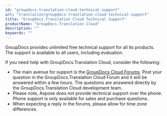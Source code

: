 ```yaml
---
id: "groupdocs-translation-cloud-technical-support"
url: "translation/groupdocs-translation-cloud-technical-support"
title: "GroupDocs.Translation Cloud Technical Support"
productName: "GroupDocs.Translation Cloud"
description: ""
keywords: ""
---
```


GroupDocs provides unlimited free technical support for all its products. The support is available to all users, including evaluation.

If you need help with GroupDocs.Translation Cloud, consider the following:

* The main avenue for support is the [GroupDocs Cloud Forums](http://forum.groupdocs.cloud/). Post your question in the GroupDocs.Translation Cloud Forum and it will be answered within a few hours. The questions are answered directly by the GroupDocs.Translation Cloud development team.
* Please note, Aspose does not provide technical support over the phone. Phone support is only available for sales and purchase questions.
* When expecting a reply in the forums, please allow for time zone differences.